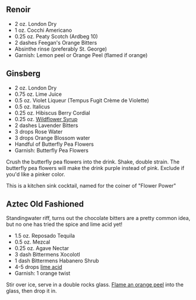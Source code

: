 ## Renoir

- 2 oz. London Dry
- 1 oz. Cocchi Americano
- 0.25 oz. Peaty Scotch (Ardbeg 10)
- 2 dashes Feegan's Orange Bitters
- Absinthe rinse (preferably St. George)
- Garnish: Lemon peel or Orange Peel (flamed if orange)

## Ginsberg

- 2 oz. London Dry
- 0.75 oz. Lime Juice
- 0.5 oz. Violet Liqueur (Tempus Fugit Crème de Violette)
- 0.5 oz. Italicus
- 0.25 oz. Hibiscus Berry Cordial
- 0.25 oz. [Wildflower Syrup](syrups.md)
- 2 dashes Lavender Bitters
- 3 drops Rose Water
- 3 drops Orange Blossom water
- Handful of Butterfly Pea Flowers
- Garnish: Butterfly Pea Flowers

Crush the butterfly pea flowers into the drink. Shake, double strain.
The butterfly pea flowers will make the drink purple instead of pink.
Exclude if you'd like a pinker color.

This is a kitchen sink cocktail, named for the coiner of "Flower Power"


## Aztec Old Fashioned

Standingwater riff, turns out the chocolate bitters are a pretty common idea,
but no one has tried the spice and lime acid yet!

- 1.5 oz. Reposado Tequila
- 0.5 oz. Mezcal
- 0.25 oz. Agave Nectar
- 3 dash Bittermens Xocolotl
- 1 dash Bittermens Habanero Shrub
- 4-5 drops [lime acid](acids.md)
- Garnish: 1 orange twist

Stir over ice, serve in a double rocks glass.
[Flame an orange peel](techniques.md) into the glass, then drop it in.
